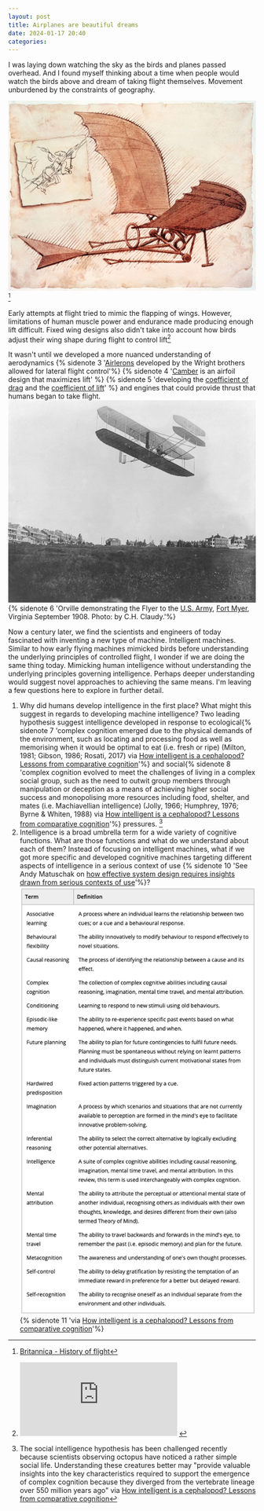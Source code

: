 ```yaml
---
layout: post
title: Airplanes are beautiful dreams
date: 2024-01-17 20:40
categories:
---
```

I was laying down watching the sky as the birds and planes passed overhead. And I found myself thinking about a time when people would watch the birds above and dream of taking flight themselves. Movement unburdened by the constraints of geography.

![assets/img/leonardo-flying-machine.png](assets/img/leonardo-flying-machine.png) [^1]

[^1]: [Britannica - History of flight](https://www.britannica.com/technology/history-of-flight) 

Early attempts at flight tried to mimic the flapping of wings. However, limitations of human muscle power and endurance made producing enough lift difficult. Fixed wing designs also didn't take into account how birds adjust their wing shape during flight to control lift[^2]

[^2]: <iframe width="320" height="auto" src="https://www.youtube.com/embed/8nqN_u6HEoc?si=mSLGfh-S52Le4-It" title="YouTube video player" frameborder="0" allow="accelerometer; autoplay; clipboard-write; encrypted-media; gyroscope; picture-in-picture; web-share" allowfullscreen></iframe>

It wasn't until we developed a more nuanced understanding of aerodynamics {% sidenote 3 '[Airlerons](https://en.wikipedia.org/wiki/Aileron) developed by the Wright brothers allowed for lateral flight control'%} {% sidenote 4 '[Camber](https://en.wikipedia.org/wiki/Camber_(aerodynamics)) is an airfoil design that maximizes lift' %} {% sidenote 5 'developing the [coefficient of drag](https://en.wikipedia.org/wiki/Coefficient_of_drag) and the [coefficient of lift](https://en.wikipedia.org/wiki/Lift_coefficient)' %} and engines that could provide thrust that humans began to take flight.
![assets/img/Wright-brothers-first-flight.png](assets/img/Wright-brothers-first-flight.png){% sidenote 6 'Orville demonstrating the Flyer to the [U.S. Army](https://en.wikipedia.org/wiki/U.S._Army "U.S. Army"), [Fort Myer](https://en.wikipedia.org/wiki/Fort_Myer,_Virginia "Fort Myer, Virginia"), Virginia September 1908. Photo: by C.H. Claudy.'%}

Now a century later, we find the scientists and engineers of today fascinated with inventing a new type of machine. Intelligent machines. Similar to how early flying machines mimicked birds before understanding the underlying principles of controlled flight, I wonder if we are doing the same thing today. Mimicking human intelligence without understanding the underlying principles governing intelligence. Perhaps deeper understanding would suggest novel approaches to achieving the same means. I'm leaving a few questions here to explore in further detail.

1. Why did humans develop intelligence in the first place? What might this suggest in regards to developing machine intelligence? Two leading hypothesis suggest intelligence developed in response to ecological{% sidenote 7 'complex cognition emerged due to the physical demands of the environment, such as locating and processing food as well as memorising when it would be optimal to eat (i.e. fresh or ripe) (Milton, 1981; Gibson, 1986; Rosati, 2017) via [How intelligent is a cephalopod? Lessons from comparative cognition](https://onlinelibrary.wiley.com/doi/full/10.1111/brv.12651)'%} and social{% sidenote 8 'complex cognition evolved to meet the challenges of living in a complex social group, such as the need to outwit group members through manipulation or deception as a means of achieving higher social success and monopolising more resources including food, shelter, and mates (i.e. Machiavellian intelligence) (Jolly, 1966; Humphrey, 1976; Byrne & Whiten, 1988) via [How intelligent is a cephalopod? Lessons from comparative cognition](https://onlinelibrary.wiley.com/doi/full/10.1111/brv.12651)'%} pressures. [^9]
2. Intelligence is a broad umbrella term for a wide variety of cognitive functions. What are those functions and what do we understand about each of them? Instead of focusing on intelligent machines, what if we got more specific and developed cognitive machines targeting different aspects of intelligence in a serious context of use {% sidenote 10 'See Andy Matuschak on [how effective system design requires insights drawn from serious contexts of use](https://notes.andymatuschak.org/z51q8prEJzs5Jqa5WPThYoV?stackedNotes=z3H98n8DGZmu8XArqHZVsckyWvbTe8wK4kAt2&stackedNotes=zs5uUEv9iJH7JuAmsCChxBEMP2zW6CRbiAWE)'%}? ![assets/img/components-of-intelligence.png](assets/img/components-of-intelligence.png){% sidenote 11 'via [How intelligent is a cephalopod? Lessons from comparative cognition](https://onlinelibrary.wiley.com/doi/full/10.1111/brv.12651)'%}

[^9]: The social intelligence hypothesis has been challenged recently because scientists observing octopus have noticed a rather simple social life. Understanding these creatures better may "provide valuable insights into the key characteristics required to support the emergence of complex cognition because they diverged from the vertebrate lineage over 550 million years ago" via [How intelligent is a cephalopod? Lessons from comparative cognition](https://onlinelibrary.wiley.com/doi/full/10.1111/brv.12651)

